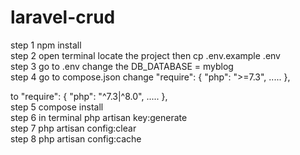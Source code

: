 # laravel-crud
step 1 npm install <br>
step 2 open terminal locate the project then cp .env.example .env <br>
step 3 go to .env change the DB_DATABASE = myblog <br>
step 4 go to compose.json
change
"require": {
    "php": ">=7.3",
    .....
},

to 
"require": {
    "php": "^7.3|^8.0",
    .....
}, <br>
step 5 compose install <br>
step 6 in terminal php artisan key:generate <br>
step 7 php artisan config:clear <br>
step 8 php artisan config:cache <br>
